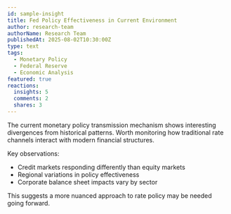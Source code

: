 ```yaml
---
id: sample-insight
title: Fed Policy Effectiveness in Current Environment
author: research-team
authorName: Research Team
publishedAt: 2025-08-02T10:30:00Z
type: text
tags:
  - Monetary Policy
  - Federal Reserve
  - Economic Analysis
featured: true
reactions:
  insights: 5
  comments: 2
  shares: 3
---
```


The current monetary policy transmission mechanism shows interesting divergences from historical patterns. Worth monitoring how traditional rate channels interact with modern financial structures.

Key observations:
- Credit markets responding differently than equity markets
- Regional variations in policy effectiveness 
- Corporate balance sheet impacts vary by sector

This suggests a more nuanced approach to rate policy may be needed going forward.